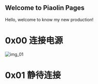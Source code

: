 ## Welcome to Piaolin Pages

Hello, welcome to know my new production!
<dl>
<dt><h1>0x00 连接电源</h1></dt>
<img src="" title="img_01" />
<dt><h1>0x01 静待连接</h1></dt>
</dl>


